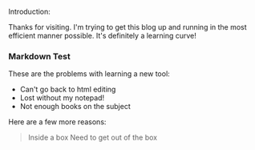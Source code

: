 Introduction:

Thanks for visiting.  I'm trying to get this blog up and running in the most efficient manner possible.  It's definitely a learning curve!

### Markdown Test
These are the problems with learning a new tool:
- Can't go back to html editing
- Lost without my notepad!
- Not enough books on the subject

Here are a few more reasons:
> Inside a box
> Need to get out of the box
